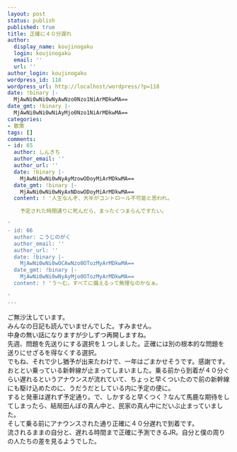 ```yaml
---
layout: post
status: publish
published: true
title: 正確に４０分遅れ
author:
  display_name: koujinogaku
  login: koujinogaku
  email: ''
  url: ''
author_login: koujinogaku
wordpress_id: 118
wordpress_url: http://localhost/wordpress/?p=118
date: !binary |-
  MjAwNi0wNi0wNyAwNzo0Nzo1NiArMDkwMA==
date_gmt: !binary |-
  MjAwNi0wNi0wNiAyMjo0Nzo1NiArMDkwMA==
categories:
- 散策
tags: []
comments:
- id: 65
  author: しんきち
  author_email: ''
  author_url: ''
  date: !binary |-
    MjAwNi0wNi0wNyAyMzowODoyMiArMDkwMA==
  date_gmt: !binary |-
    MjAwNi0wNi0wNyAxNDowODoyMiArMDkwMA==
  content: ! '人生なんぞ、大半がコントロール不可能と思われ。

    予定された時間通りに死んだら、まったくつまらんですたい。

'
- id: 66
  author: こうじのがく
  author_email: ''
  author_url: ''
  date: !binary |-
    MjAwNi0wNi0wOCAwNzo0OTozMyArMDkwMA==
  date_gmt: !binary |-
    MjAwNi0wNi0wNyAyMjo0OTozMyArMDkwMA==
  content: ! 'う～む。すべてに備えるって無理なのかなぁ。

'
---
```

<p>ご無沙汰しています。<br />
みんなの日記も読んでいませんでした。すみません。<br />
中身の無い話になりますが少しずつ再開しますね。<br />
先週、問題を先送りにする選択を１つしました。正確には別の根本的な問題を送りにせざるを得なくする選択。<br />
でもね、それで少し猶予が出来たわけで、一年はごまかせそうです。感謝です。<br />
おととい乗っている新幹線が止まってしまいました。乗る前から到着が４０分ぐらい遅れるというアナウンスが流れていて、ちょっと早くついたので前の新幹線にも駆け込めたのに、うだうだとしている内に予定の便に。<br />
すると発車は遅れず予定通り。で、しかすると早くつく？なんて馬鹿な期待をしてしまったら、結局田んぼの真ん中と、民家の真ん中にだいぶ止まっていました。<br />
そして乗る前にアナウンスされた通り正確に４０分遅れで到着です。<br />
流されるままの自分と、遅れる時間まで正確に予測できるJR。自分と僕の周りの人たちの差を見るようでした。</p>
